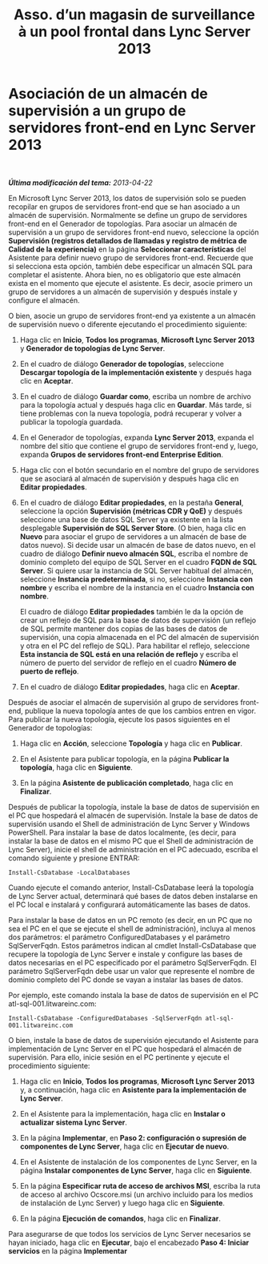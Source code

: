 ﻿---
title: "Asso. d’un magasin de surveillance à un pool frontal dans Lync Server 2013"
TOCTitle: Asociación de un almacén de supervisión a un grupo de servidores front-end
ms:assetid: d3a20d5e-3f24-4cff-bc9b-4f84fea30e6b
ms:mtpsurl: https://technet.microsoft.com/es-es/library/JJ205271(v=OCS.15)
ms:contentKeyID: 48276767
ms.date: 01/07/2017
mtps_version: v=OCS.15
ms.translationtype: HT
---

# Asociación de un almacén de supervisión a un grupo de servidores front-end en Lync Server 2013

 

_**Última modificación del tema:** 2013-04-22_

En Microsoft Lync Server 2013, los datos de supervisión solo se pueden recopilar en grupos de servidores front-end que se han asociado a un almacén de supervisión. Normalmente se define un grupo de servidores front-end en el Generador de topologías. Para asociar un almacén de supervisión a un grupo de servidores front-end nuevo, seleccione la opción **Supervisión (registros detallados de llamadas y registro de métrica de Calidad de la experiencia)** en la página **Seleccionar características** del Asistente para definir nuevo grupo de servidores front-end. Recuerde que si selecciona esta opción, también debe especificar un almacén SQL para completar el asistente. Ahora bien, no es obligatorio que este almacén exista en el momento que ejecute el asistente. Es decir, asocie primero un grupo de servidores a un almacén de supervisión y después instale y configure el almacén.

O bien, asocie un grupo de servidores front-end ya existente a un almacén de supervisión nuevo o diferente ejecutando el procedimiento siguiente:

1.  Haga clic en **Inicio**, **Todos los programas**, **Microsoft Lync Server 2013** y **Generador de topologías de Lync Server**.

2.  En el cuadro de diálogo **Generador de topologías**, seleccione **Descargar topología de la implementación existente** y después haga clic en **Aceptar**.

3.  En el cuadro de diálogo **Guardar como**, escriba un nombre de archivo para la topología actual y después haga clic en **Guardar**. Más tarde, si tiene problemas con la nueva topología, podrá recuperar y volver a publicar la topología guardada.

4.  En el Generador de topologías, expanda **Lync Server 2013**, expanda el nombre del sitio que contiene el grupo de servidores front-end y, luego, expanda **Grupos de servidores front-end Enterprise Edition**.

5.  Haga clic con el botón secundario en el nombre del grupo de servidores que se asociará al almacén de supervisión y después haga clic en **Editar propiedades**.

6.  En el cuadro de diálogo **Editar propiedades**, en la pestaña **General**, seleccione la opción **Supervisión (métricas CDR y QoE)** y después seleccione una base de datos SQL Server ya existente en la lista desplegable **Supervisión de SQL Server Store**. (O bien, haga clic en **Nuevo** para asociar el grupo de servidores a un almacén de base de datos nuevo). Si decide usar un almacén de base de datos nuevo, en el cuadro de diálogo **Definir nuevo almacén SQL**, escriba el nombre de dominio completo del equipo de SQL Server en el cuadro **FQDN de SQL Server**. Si quiere usar la instancia de SQL Server habitual del almacén, seleccione **Instancia predeterminada**, si no, seleccione **Instancia con nombre** y escriba el nombre de la instancia en el cuadro **Instancia con nombre**.
    
    El cuadro de diálogo **Editar propiedades** también le da la opción de crear un reflejo de SQL para la base de datos de supervisión (un reflejo de SQL permite mantener dos copias de las bases de datos de supervisión, una copia almacenada en el PC del almacén de supervisión y otra en el PC del reflejo de SQL). Para habilitar el reflejo, seleccione **Esta instancia de SQL está en una relación de reflejo** y escriba el número de puerto del servidor de reflejo en el cuadro **Número de puerto de reflejo**.

7.  En el cuadro de diálogo **Editar propiedades**, haga clic en **Aceptar**.

Después de asociar el almacén de supervisión al grupo de servidores front-end, publique la nueva topología antes de que los cambios entren en vigor. Para publicar la nueva topología, ejecute los pasos siguientes en el Generador de topologías:

1.  Haga clic en **Acción**, seleccione **Topología** y haga clic en **Publicar**.

2.  En el Asistente para publicar topología, en la página **Publicar la topología**, haga clic en **Siguiente**.

3.  En la página **Asistente de publicación completado**, haga clic en **Finalizar**.

Después de publicar la topología, instale la base de datos de supervisión en el PC que hospedará el almacén de supervisión. Instale la base de datos de supervisión usando el Shell de administración de Lync Server y Windows PowerShell. Para instalar la base de datos localmente, (es decir, para instalar la base de datos en el mismo PC que el Shell de administración de Lync Server), inicie el shell de administración en el PC adecuado, escriba el comando siguiente y presione ENTRAR:

    Install-CsDatabase -LocalDatabases

Cuando ejecute el comando anterior, Install-CsDatabase leerá la topología de Lync Server actual, determinará qué bases de datos deben instalarse en el PC local e instalará y configurará automáticamente las bases de datos.

Para instalar la base de datos en un PC remoto (es decir, en un PC que no sea el PC en el que se ejecute el shell de administración), incluya al menos dos parámetros: el parámetro ConfiguredDatabases y el parámetro SqlServerFqdn. Estos parámetros indican al cmdlet Install-CsDatabase que recupere la topología de Lync Server e instale y configure las bases de datos necesarias en el PC especificado por el parámetro SqlServerFqdn. El parámetro SqlServerFqdn debe usar un valor que represente el nombre de dominio completo del PC donde se vayan a instalar las bases de datos.

Por ejemplo, este comando instala la base de datos de supervisión en el PC atl-sql-001.litwareinc.com:

    Install-CsDatabase -ConfiguredDatabases -SqlServerFqdn atl-sql-001.litwareinc.com

O bien, instale la base de datos de supervisión ejecutando el Asistente para implementación de Lync Server en el PC que hospedará el almacén de supervisión. Para ello, inicie sesión en el PC pertinente y ejecute el procedimiento siguiente:

1.  Haga clic en **Inicio**, **Todos los programas**, **Microsoft Lync Server 2013** y, a continuación, haga clic en **Asistente para la implementación de Lync Server**.

2.  En el Asistente para la implementación, haga clic en **Instalar o actualizar sistema Lync Server**.

3.  En la página **Implementar**, en **Paso 2: configuración o supresión de componentes de Lync Server**, haga clic en **Ejecutar de nuevo**.

4.  En el Asistente de instalación de los componentes de Lync Server, en la página **Instalar componentes de Lync Server**, haga clic en **Siguiente**.

5.  En la página **Especificar ruta de acceso de archivos MSI**, escriba la ruta de acceso al archivo Ocscore.msi (un archivo incluido para los medios de instalación de Lync Server) y luego haga clic en **Siguiente**.

6.  En la página **Ejecución de comandos**, haga clic en **Finalizar**.

Para asegurarse de que todos los servicios de Lync Server necesarios se hayan iniciado, haga clic en **Ejecutar**, bajo el encabezado **Paso 4: Iniciar servicios** en la página **Implementar**

